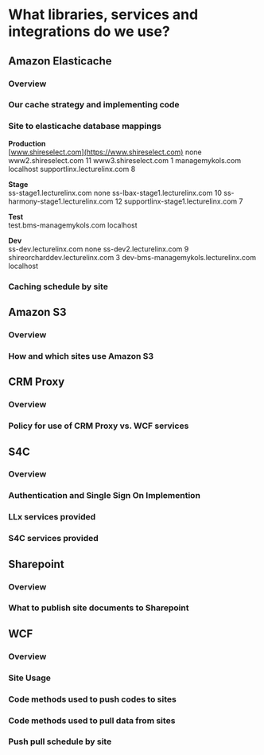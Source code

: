 <!-- TITLE: Common Libraries, Services and Integrations -->
<!-- SUBTITLE: A quick summary of and internal and external libraries, services and integrations -->

# What libraries, services and integrations do we use?
## Amazon Elasticache
### Overview
### Our cache strategy and implementing code
### Site to elasticache database mappings 
**Production**		
	[www.shireselect.com](https://www.shireselect.com)	 none
	www2.shireselect.com	11
	www3.shireselect.com	1
	managemykols.com	localhost
	supportlinx.lecturelinx.com 8
		
**Stage**		
	ss-stage1.lecturelinx.com	none
	ss-lbax-stage1.lecturelinx.com	10
	ss-harmony-stage1.lecturelinx.com	12
	supportlinx-stage1.lecturelinx.com	7
		
**Test**		
	test.bms-managemykols.com	localhost
		
**Dev**		
	ss-dev.lecturelinx.com	none
	ss-dev2.lecturelinx.com	9
	shireorcharddev.lecturelinx.com	3
	dev-bms-managemykols.lecturelinx.com	localhost

### Caching schedule by site
## Amazon S3
### Overview
### How and which sites use Amazon S3
## CRM Proxy
### Overview
### Policy for use of CRM Proxy vs. WCF services
## S4C
### Overview
### Authentication and Single Sign On Implemention
### LLx services provided
### S4C services provided
## Sharepoint
### Overview
### What to publish site documents to Sharepoint
## WCF
### Overview
### Site Usage
### Code methods used to push codes to sites
### Code methods used to pull data from sites
### Push pull schedule by site
